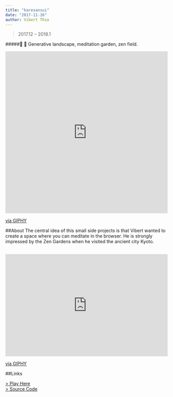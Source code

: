 ```yaml
---
title: "karesansui"
date: "2017-11-16"
author: Vibert Thio
---
```


> 2017.12 – 2018.1



#####:mount_fuji: :leaves: Generative landscape, meditation garden, zen field.


<div style="width:100%;height:0;padding-bottom:100%;position:relative;"><iframe src="https://giphy.com/embed/l0HU9Lohx6gHD96FO" width="100%" height="100%" style="position:absolute" frameBorder="0" class="giphy-embed" allowFullScreen></iframe></div><p><a href="https://giphy.com/gifs/webgl-karensansui-l0HU9Lohx6gHD96FO">via GIPHY</a></p>

##About
The central idea of this small side projects is that Vibert wanted to create a space where you can meditate in the browser. He is strongly impressed by the Zen Gardens when he visited the ancient city Kyoto.


<br>



<div style="width:100%;height:0;padding-bottom:63%;position:relative;"><iframe src="https://giphy.com/embed/l49JVsUJTZ9skWb0A" width="100%" height="100%" style="position:absolute" frameBorder="0" class="giphy-embed" allowFullScreen></iframe></div><p><a href="https://giphy.com/gifs/webgl-karesansui-l49JVsUJTZ9skWb0A">via GIPHY</a></p>

##Links

[> Play Here][1]  
[> Source Code][2]  

[1]: https://vibertthio.com/karesansui/
[2]: https://github.com/vibertthio/karesansui
